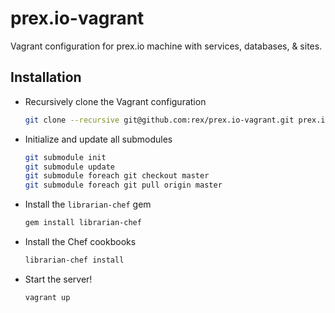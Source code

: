 # prex.io-vagrant
Vagrant configuration for prex.io machine with services, databases, &amp; sites.

Installation
---

* Recursively clone the Vagrant configuration
  ```sh
  git clone --recursive git@github.com:rex/prex.io-vagrant.git prex.io
  ```
* Initialize and update all submodules
  ```sh
  git submodule init
  git submodule update
  git submodule foreach git checkout master
  git submodule foreach git pull origin master
  ```
* Install the `librarian-chef` gem 
  ```sh
  gem install librarian-chef
  ```
* Install the Chef cookbooks
  ```sh
  librarian-chef install
  ```
* Start the server!
  ```sh
  vagrant up
  ```
